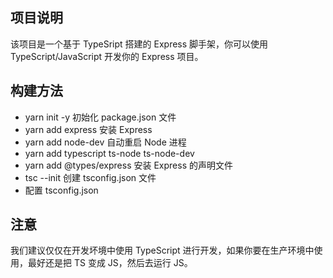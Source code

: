 ## 项目说明

该项目是一个基于 TypeSript 搭建的 Express 脚手架，你可以使用 TypeScript/JavaScript 开发你的 Express 项目。

## 构建方法

- yarn init -y 初始化 package.json 文件
- yarn add express 安装 Express
- yarn add node-dev 自动重启 Node 进程
- yarn add typescript ts-node ts-node-dev 
- yarn add @types/express 安装 Express 的声明文件
- tsc --init 创建 tsconfig.json 文件
- 配置 tsconfig.json 



## 注意

我们建议仅仅在开发坏境中使用 TypeScript 进行开发，如果你要在生产环境中使用，最好还是把 TS 变成 JS，然后去运行 JS。


